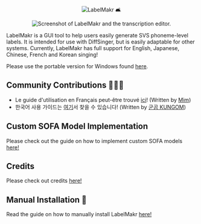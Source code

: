 <p align="center">
  <img src="https://github.com/spicytigermeat/LabelMakr/blob/v030/assets/labelmakr.png" alt="LabelMakr 🛋️">
</p>

<p align="center">
  <img src="https://github.com/spicytigermeat/LabelMakr/blob/v030/.github/labelmakr_sc.png", alt="Screenshot of LabelMakr and the transcription editor.">
</p>

LabelMakr is a GUI tool to help users easily generate SVS phoneme-level labels. It is intended for use with DiffSinger, but is easily adaptable for other systems. Currently, LabelMakr has full support for English, Japanese, Chinese, French and Korean singing!

Please use the portable version for Windows found [here](https://github.com/spicytigermeat/LabelMakr/releases/tag/v030).

## Community Contributions 🧑‍🤝‍🧑

- Le guide d'utilisation en Français peut-être trouvé [ici](https://utaufrance.com/comment-utiliser-labelmakr/)! (Written by [Mim](https://twitter.com/mimsynth))
- 한국어 사용 가이드는 [여기](https://docs.google.com/document/d/1-EcFrkt4VDjRlFQ8Sytvov4_3GjDt4-xHYNjQDuDScU/edit)서 찾을 수 있습니다! (Written by [군곰 KUNGOM](https://twitter.com/utaukg))

## Custom SOFA Model Implementation

Please check out the guide on how to implement custom SOFA models [here!](https://github.com/spicytigermeat/LabelMakr/blob/v030/DOCS/implement_custom_sofa_model.md)

## Credits

Please check out credits [here!](https://github.com/spicytigermeat/LabelMakr/blob/v030/DOCS/credits.md)

## Manual Installation 🧰

Read the guide on how to manually install LabelMakr [here!](https://github.com/spicytigermeat/LabelMakr/blob/v030/DOCS/manual_install_guide.md)
